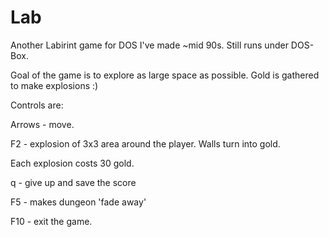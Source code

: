 # Lab
Another Labirint game for DOS I've made ~mid 90s. Still runs under DOS-Box.

Goal of the game is to explore as large space as possible.
Gold is gathered to make explosions :)

Controls are:

Arrows - move.

F2 - explosion of 3x3 area around the player. Walls turn into gold.

Each explosion costs 30 gold.

q - give up and save the score

F5 - makes dungeon 'fade away'

F10 - exit the game.
